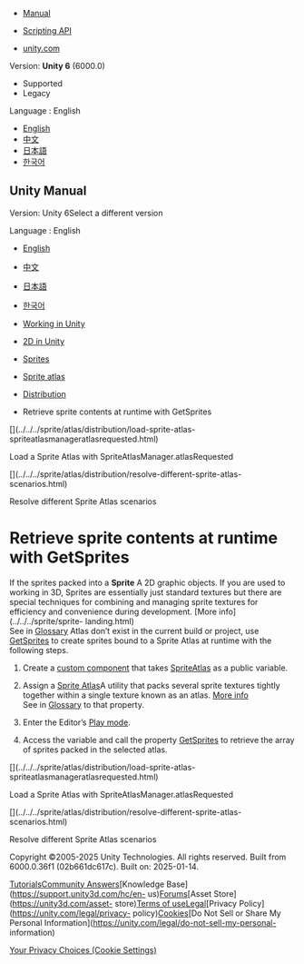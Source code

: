 [](https://docs.unity3d.com)

  * [Manual](../Manual/index.html)
  * [Scripting API](../ScriptReference/index.html)

  * [unity.com](https://unity.com/)

Version: **Unity 6** (6000.0)

  * Supported
  * Legacy

Language : English

  * [English](/Manual/sprite/atlas/distribution/retrieve-sprite-contents-runtime-getsprites.html)
  * [中文](/cn/current/Manual/sprite/atlas/distribution/retrieve-sprite-contents-runtime-getsprites.html)
  * [日本語](/ja/current/Manual/sprite/atlas/distribution/retrieve-sprite-contents-runtime-getsprites.html)
  * [한국어](/kr/current/Manual/sprite/atlas/distribution/retrieve-sprite-contents-runtime-getsprites.html)

[](https://docs.unity3d.com)

## Unity Manual

Version: Unity 6Select a different version

Language : English

  * [English](/Manual/sprite/atlas/distribution/retrieve-sprite-contents-runtime-getsprites.html)
  * [中文](/cn/current/Manual/sprite/atlas/distribution/retrieve-sprite-contents-runtime-getsprites.html)
  * [日本語](/ja/current/Manual/sprite/atlas/distribution/retrieve-sprite-contents-runtime-getsprites.html)
  * [한국어](/kr/current/Manual/sprite/atlas/distribution/retrieve-sprite-contents-runtime-getsprites.html)

  * [Working in Unity](../../../working-in-unity.html)
  * [2D in Unity](../../../Unity2D.html)
  * [Sprites](../../../sprite/sprite-landing.html)
  * [Sprite atlas](../../../sprite/atlas/atlas-landing.html)
  * [Distribution](../../../sprite/atlas/distribution/distribution-landing.html)
  * Retrieve sprite contents at runtime with GetSprites

[](../../../sprite/atlas/distribution/load-sprite-atlas-
spriteatlasmanageratlasrequested.html)

Load a Sprite Atlas with SpriteAtlasManager.atlasRequested

[](../../../sprite/atlas/distribution/resolve-different-sprite-atlas-
scenarios.html)

Resolve different Sprite Atlas scenarios

# Retrieve sprite contents at runtime with GetSprites

If the sprites packed into a **Sprite** A 2D graphic objects. If you are used
to working in 3D, Sprites are essentially just standard textures but there are
special techniques for combining and managing sprite textures for efficiency
and convenience during development. [More info](../../../sprite/sprite-
landing.html)  
See in [Glossary](../../../Glossary.html#Sprite) Atlas don’t exist in the
current build or project, use
[GetSprites](../../../../ScriptReference/U2D.SpriteAtlas.GetSprites.html) to
create sprites bound to a Sprite Atlas at runtime with the following steps.

  1. Create a [custom component](../../../CreatingComponents.html) that takes [SpriteAtlas](../../../../ScriptReference/U2D.SpriteAtlas.html) as a public variable.
  2. Assign a [Sprite Atlas](../sprite-atlas-reference.html)A utility that packs several sprite textures tightly together within a single texture known as an atlas. [More info](../../../sprite/atlas/v2/v2-landing.html)  
See in [Glossary](../../../Glossary.html#SpriteAtlas) to that property.

  3. Enter the Editor’s [Play mode](../../../GameView.html).
  4. Access the variable and call the property [GetSprites](../../../../ScriptReference/U2D.SpriteAtlas.GetSprites.html) to retrieve the array of sprites packed in the selected atlas.

[](../../../sprite/atlas/distribution/load-sprite-atlas-
spriteatlasmanageratlasrequested.html)

Load a Sprite Atlas with SpriteAtlasManager.atlasRequested

[](../../../sprite/atlas/distribution/resolve-different-sprite-atlas-
scenarios.html)

Resolve different Sprite Atlas scenarios

Copyright ©2005-2025 Unity Technologies. All rights reserved. Built from
6000.0.36f1 (02b661dc617c). Built on: 2025-01-14.

[Tutorials](https://learn.unity.com/)[Community
Answers](https://answers.unity3d.com)[Knowledge
Base](https://support.unity3d.com/hc/en-
us)[Forums](https://forum.unity3d.com)[Asset Store](https://unity3d.com/asset-
store)[Terms of
use](https://docs.unity3d.com/Manual/TermsOfUse.html)[Legal](https://unity.com/legal)[Privacy
Policy](https://unity.com/legal/privacy-
policy)[Cookies](https://unity.com/legal/cookie-policy)[Do Not Sell or Share
My Personal Information](https://unity.com/legal/do-not-sell-my-personal-
information)

[Your Privacy Choices (Cookie Settings)](javascript:void\(0\);)

